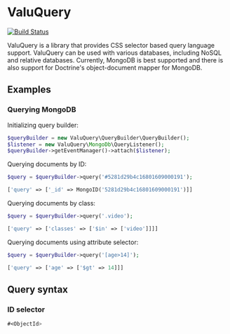 # ValuQuery

[![Build Status](https://travis-ci.org/mediacabinet/valuquery.png?branch=master)](http://travis-ci.org/mediacabinet/valuquery)

ValuQuery is a library that provides CSS selector based query language support. ValuQuery can be used with various databases, including NoSQL and relative databases. Currently, MongoDB is best supported and there is also support for Doctrine's object-document mapper for MongoDB.

## Examples

### Querying MongoDB

Initializing query builder:
```php
$queryBuilder = new ValuQuery\QueryBuilder\QueryBuilder();
$listener = new ValuQuery\MongoDb\QueryListener();
$queryBuilder->getEventManager()->attach($listener);
```

Querying documents by ID:
```php
$query = $queryBuilder->query('#5281d29b4c16801609000191');
```
```php
['query' => ['_id' => MongoID('5281d29b4c16801609000191')]]
```

Querying documents by class:
```php
$query = $queryBuilder->query('.video');
```
```php
['query' => ['classes' => ['$in' => ['video']]]]
```

Querying documents using attribute selector:
```php
$query = $queryBuilder->query('[age>14]');
```
```php
['query' => ['age' => ['$gt' => 14]]]
```

## Query syntax

### ID selector

```css
#<ObjectId>
```
